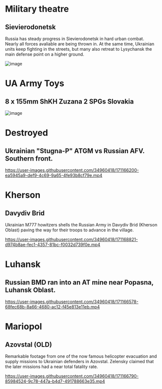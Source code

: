 # Military theatre

## Sievierodonetsk

Russia has steady progress in Sievierodonetsk in hard urban combat. Nearly all forces avaliable are being thrown in. At the same time, Ukrainian units keep fighting in the streets, but many also retreat to Lysychansk the main defense point on a higher ground.

![image](https://user-images.githubusercontent.com/34960418/171168471-c0a98e0a-5596-4a18-aabd-4ed0035a35ea.png)


# UA Army Toys

## 8 x 155mm ShKH Zuzana 2 SPGs Slovakia

![image](https://user-images.githubusercontent.com/34960418/171167156-0411ebe8-346b-4cc5-bf08-38b74f72d966.png)


# Destroyed

## Ukrainian "Stugna-P" ATGM vs Russian AFV. Southern front.

https://user-images.githubusercontent.com/34960418/171166200-ea5945a9-def9-4c69-9a65-4fe93b8cf79e.mp4


# Kherson

## Davydiv Brid

Ukrainian M777 howitzers shells the Russian Army in Davydiv Brid (Kherson Oblast) paving the way for their troops to advance in the village.

https://user-images.githubusercontent.com/34960418/171168821-d974b8ae-fec1-4357-81bc-f0032d739f0e.mp4


# Luhansk

## Russian BMD ran into an AT mine near Popasna, Luhansk Oblast. 

https://user-images.githubusercontent.com/34960418/171166578-68fec68b-8a66-4680-ac12-f45e813e11eb.mp4


# Mariopol

## Azovstal (OLD)

Remarkable footage from one of the now famous helicopter evacuation and supply missions to Ukrainian defenders in Azovstal. Zelensky claimed that the later missions had a near total fatality rate.

https://user-images.githubusercontent.com/34960418/171166790-85984524-9c78-447a-b4d7-491788663e35.mp4

